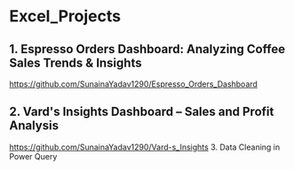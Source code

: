 # Excel_Projects
## 1. Espresso Orders Dashboard: Analyzing Coffee Sales Trends & Insights
   https://github.com/SunainaYadav1290/Espresso_Orders_Dashboard
## 2. Vard's Insights Dashboard – Sales and Profit Analysis
   https://github.com/SunainaYadav1290/Vard-s_Insights
3. Data Cleaning in Power Query
